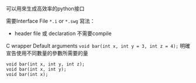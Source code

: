 可以用來生成高效率的python接口

需要Interface File `*.i` or  `*.swg`
寫法：
- header file 或 declaration 不需要compile

C wrapper
Default arguments
`void bar(int x, int y = 3, int z = 4);`
明確宣告使用不同數量的參數所需要的量
```
void bar(int x, int y, int z);
void bar(int x, int y);
void bar(int x);
```